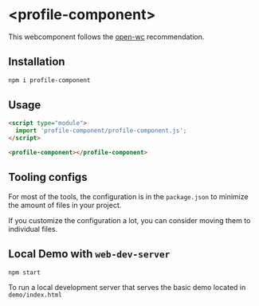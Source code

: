 # \<profile-component>

This webcomponent follows the [open-wc](https://github.com/open-wc/open-wc) recommendation.

## Installation

```bash
npm i profile-component
```

## Usage

```html
<script type="module">
  import 'profile-component/profile-component.js';
</script>

<profile-component></profile-component>
```



## Tooling configs

For most of the tools, the configuration is in the `package.json` to minimize the amount of files in your project.

If you customize the configuration a lot, you can consider moving them to individual files.

## Local Demo with `web-dev-server`

```bash
npm start
```

To run a local development server that serves the basic demo located in `demo/index.html`
